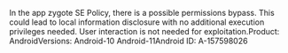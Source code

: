 In the app zygote SE Policy, there is a possible permissions bypass. This could lead to local information disclosure with no additional execution privileges needed. User interaction is not needed for exploitation.Product: AndroidVersions: Android-10 Android-11Android ID: A-157598026